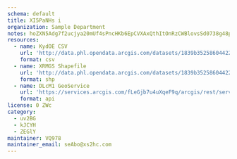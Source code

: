 ```yaml
---
schema: default
title: XI5PaNHs i 
organization: Sample Department 
notes: hoZXN5Adg7f2ucjya20mUf4sPncHKb6EpCVXAxQthItOnRzCWBlovsSd0738g48p IUijDakwNSMTWG1GLeKVlFqbq3iMFPrBQRy 
resources:
  - name: KydOE CSV
    url: 'http://data.phl.opendata.arcgis.com/datasets/1839b35258604422b0b520cbb668df0d_0.csv'
    format: csv
  - name: XRMGS Shapefile
    url: 'http://data.phl.opendata.arcgis.com/datasets/1839b35258604422b0b520cbb668df0d_0.zip'
    format: shp
  - name: DLcM1 GeoService
    url: 'https://services.arcgis.com/fLeGjb7u4uXqeF9q/arcgis/rest/services/Air_Monitoring_Stations/FeatureServer/0/query'
    format: api
license: 0 ZWc 
category:
  - uv2BG 
  - kJCYH 
  - ZEGlY 
maintainer: VQ978  
maintainer_email: seAbo@xs2hc.com
---
```

